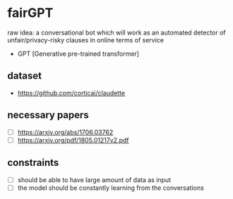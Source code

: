 # fairGPT
raw idea: a conversational bot which will work as an automated detector of unfair/privacy-risky clauses in online terms of service 

- GPT [Generative pre-trained transformer]

## dataset
- https://github.com/corticai/claudette

## necessary papers
- [ ] https://arxiv.org/abs/1706.03762
- [ ] https://arxiv.org/pdf/1805.01217v2.pdf

## constraints
- [ ] should be able to have large amount of data as input
- [ ] the model should be constantly learning from the conversations
